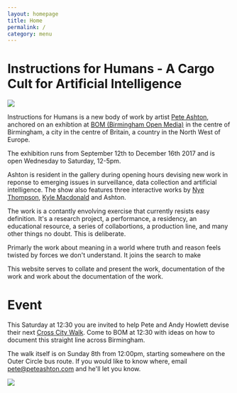 ```yaml
---
layout: homepage
title: Home
permalink: /
category: menu
---
```


# Instructions for Humans - A Cargo Cult for Artificial Intelligence

![](http://instructionsforhumans.com/images/ighlogo.png)

Instructions for Humans is a new body of work by artist [Pete Ashton](http://art.peteashton.com), anchored on an exhibtion at [BOM (Birmingham Open Media)](http://bom.org.uk) in the centre of Birmingham, a city in the centre of Britain, a country in the North West of Europe. 

The exhibition runs from September 12th to December 16th 2017 and is open Wednesday to Saturday, 12-5pm.

Ashton is resident in the gallery during opening hours devising new work in reponse to emerging issues in surveillance, data collection and artificial intelligence. The show also features three interactive works by [Nye Thompson](http://www.backdoored.io), [Kyle Macdonald](http://www.exhaustingacrowd.com/birmingham) and Ashton.

The work is a contantly envolving exercise that currently resists easy definition. It's a research project, a performance, a residency, an educational resource, a series of collabortions, a production line, and many other things no doubt. This is deliberate.

Primarly the work about meaning in a world where truth and reason feels twisted by forces we don't understand. It joins the search to make 

This website serves to collate and present the work, documentation of the work and work about the documentation of the work.

# Event

This Saturday at 12:30 you are invited to help Pete and Andy Howlett devise their next [Cross City Walk](http://xcw.org.uk​​). Come to BOM at 12:30 with ideas on how to document this straight line across Birmingham. 

The walk itself is on Sunday 8th from 12:00pm, starting somewhere on the Outer Circle bus route. If you would like to know where, email pete@peteashton.com and he'll let you know. 



[![](http://art.peteashton.com/assets/images/lottery_Logo_Black_RGB_smaller.jpg)](http://artscouncil.org.uk/)